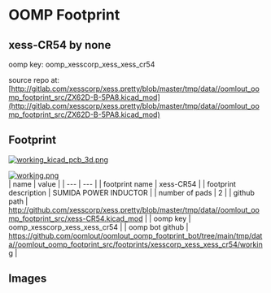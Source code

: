 # OOMP Footprint  
## xess-CR54  by none  
  
oomp key: oomp_xesscorp_xess_xess_cr54  
  
source repo at: [http://gitlab.com/xesscorp/xess.pretty/blob/master/tmp/data//oomlout_oomp_footprint_src/ZX62D-B-5PA8.kicad_mod](http://gitlab.com/xesscorp/xess.pretty/blob/master/tmp/data//oomlout_oomp_footprint_src/ZX62D-B-5PA8.kicad_mod)  
## Footprint  
  
[![working_kicad_pcb_3d.png](working_kicad_pcb_3d_600.png)](working_kicad_pcb_3d.png)  
  
[![working.png](working_600.png)](working.png)  
| name | value | 
| --- | --- | 
| footprint name | xess-CR54 | 
| footprint description | SUMIDA POWER INDUCTOR | 
| number of pads | 2 | 
| github path | http://github.com/xesscorp/xess.pretty/blob/master/tmp/data//oomlout_oomp_footprint_src/xess-CR54.kicad_mod | 
| oomp key | oomp_xesscorp_xess_xess_cr54 | 
| oomp bot github | https://github.com/oomlout/oomlout_oomp_footprint_bot/tree/main/tmp/data//oomlout_oomp_footprint_src/footprints/xesscorp_xess_xess_cr54/working | 
## Images  
